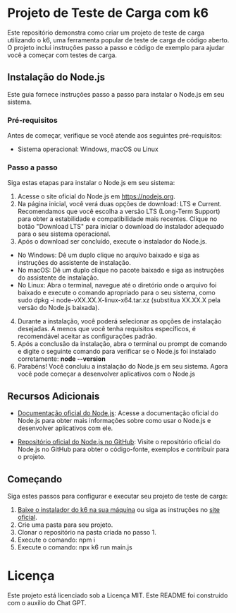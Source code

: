 # Projeto de Teste de Carga com k6
Este repositório demonstra como criar um projeto de teste de carga utilizando o k6, uma ferramenta popular de teste de carga de código aberto. O projeto inclui instruções passo a passo e código de exemplo para ajudar você a começar com testes de carga.


## Instalação do Node.js
Este guia fornece instruções passo a passo para instalar o Node.js em seu sistema.

### Pré-requisitos
Antes de começar, verifique se você atende aos seguintes pré-requisitos:

- Sistema operacional: Windows, macOS ou Linux

### Passo a passo
Siga estas etapas para instalar o Node.js em seu sistema:

1. Acesse o site oficial do Node.js em https://nodejs.org.
2. Na página inicial, você verá duas opções de download: LTS e Current. Recomendamos que você escolha a versão LTS (Long-Term Support) para obter a estabilidade e compatibilidade mais recentes. Clique no botão "Download LTS" para iniciar o download do instalador adequado para o seu sistema operacional.
3. Após o download ser concluído, execute o instalador do Node.js.

- No Windows: Dê um duplo clique no arquivo baixado e siga as instruções do assistente de instalação.
- No macOS: Dê um duplo clique no pacote baixado e siga as instruções do assistente de instalação.
- No Linux: Abra o terminal, navegue até o diretório onde o arquivo foi baixado e execute o comando apropriado para o seu sistema, como sudo dpkg -i node-vXX.XX.X-linux-x64.tar.xz (substitua XX.XX.X pela versão do Node.js baixada).
4. Durante a instalação, você poderá selecionar as opções de instalação desejadas. A menos que você tenha requisitos específicos, é recomendável aceitar as configurações padrão.
5. Após a conclusão da instalação, abra o terminal ou prompt de comando e digite o seguinte comando para verificar se o Node.js foi instalado corretamente: **node --version**
6. Parabéns! Você concluiu a instalação do Node.js em seu sistema. Agora você pode começar a desenvolver aplicativos com o Node.js

## Recursos Adicionais
- [Documentação oficial do Node.js](https://nodejs.org/en/docs): Acesse a documentação oficial do Node.js para obter mais informações sobre como usar o Node.js e desenvolver aplicativos com ele.

- [Repositório oficial do Node.js no GitHub](https://github.com/nodejs/node): Visite o repositório oficial do Node.js no GitHub para obter o código-fonte, exemplos e contribuir para o projeto.

## Começando
Siga estes passos para configurar e executar seu projeto de teste de carga:
1. [Baixe o instalador do k6 na sua máquina](https://dl.k6.io/msi/k6-latest-amd64.msi) ou siga as instruções no [site oficial](https://k6.io/docs/get-started/installation/).
2. Crie uma pasta para seu projeto.
3. Clonar o repositório na pasta criada no passo 1.
4. Execute o comando: npm i
5. Execute o comando: npx k6 run main.js 


# Licença
Este projeto está licenciado sob a Licença MIT.
Este README foi construido com o auxilio do Chat GPT.

    


